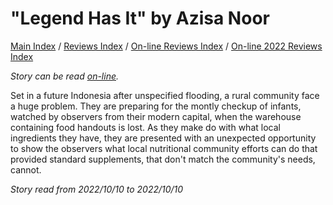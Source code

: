 # "Legend Has It" by Azisa Noor

[Main Index](../../../README.md) / [Reviews Index](../../README.md) / [On-line Reviews Index](../README.md) / [On-line 2022 Reviews Index](README.md)

*Story can be read [on-line](https://grist.org/fix/climate-fiction/imagine-2200-legend-has-it/).*

Set in a future Indonesia after unspecified flooding, a rural community face a huge problem. They are preparing for the montly checkup of infants, watched by observers from their modern capital, when the warehouse containing food handouts is lost. As they make do with what local ingredients they have, they are presented with an unexpected opportunity to show the observers what local nutritional community efforts can do that provided standard supplements, that don't match the community's needs, cannot.

*Story read from 2022/10/10 to 2022/10/10*
